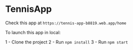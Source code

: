 # TennisApp

Check this app at ``https://tennis-app-b8819.web.app/home``

To launch this app in local:

1 - Clone the project
2 - Run ``npm install``
3 - Run ``npm start``

